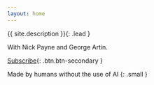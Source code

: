 ```yaml
---
layout: home
---
```


{{ site.description }}{: .lead }

With Nick Payne and George Artin.

[Subscribe](#subscribe){: .btn.btn-secondary }

Made by humans without the use of AI
{: .small }